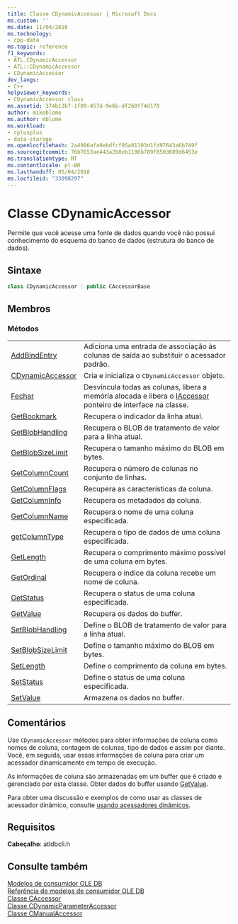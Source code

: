 ```yaml
---
title: Classe CDynamicAccessor | Microsoft Docs
ms.custom: ''
ms.date: 11/04/2016
ms.technology:
- cpp-data
ms.topic: reference
f1_keywords:
- ATL.CDynamicAccessor
- ATL::CDynamicAccessor
- CDynamicAccessor
dev_langs:
- C++
helpviewer_keywords:
- CDynamicAccessor class
ms.assetid: 374b13b7-1f09-457d-9e6b-df260ff4d178
author: mikeblome
ms.author: mblome
ms.workload:
- cplusplus
- data-storage
ms.openlocfilehash: 2a4006afa9ebdfcf95a01103d1fd97643a6b749f
ms.sourcegitcommit: 76b7653ae443a2b8eb1186b789f8503609d6453e
ms.translationtype: MT
ms.contentlocale: pt-BR
ms.lasthandoff: 05/04/2018
ms.locfileid: "33098297"
---
```

# <a name="cdynamicaccessor-class"></a>Classe CDynamicAccessor
Permite que você acesse uma fonte de dados quando você não possui conhecimento do esquema do banco de dados (estrutura do banco de dados).  
  
## <a name="syntax"></a>Sintaxe

```cpp
class CDynamicAccessor : public CAccessorBase  
```  
  
## <a name="members"></a>Membros  
  
### <a name="methods"></a>Métodos  
  
|||  
|-|-|  
|[AddBindEntry](../../data/oledb/cdynamicaccessor-addbindentry.md)|Adiciona uma entrada de associação às colunas de saída ao substituir o acessador padrão.|  
|[CDynamicAccessor](../../data/oledb/cdynamicaccessor-class.md)|Cria e inicializa o `CDynamicAccessor` objeto.|  
|[Fechar](../../data/oledb/cdynamicaccessor-close.md)|Desvincula todas as colunas, libera a memória alocada e libera o [IAccessor](https://msdn.microsoft.com/en-us/library/ms719672.aspx) ponteiro de interface na classe.|  
|[GetBookmark](../../data/oledb/cdynamicaccessor-getbookmark.md)|Recupera o indicador da linha atual.|  
|[GetBlobHandling](../../data/oledb/cdynamicaccessor-getblobhandling.md)|Recupera o BLOB de tratamento de valor para a linha atual.|  
|[GetBlobSizeLimit](../../data/oledb/cdynamicaccessor-getblobsizelimit.md)|Recupera o tamanho máximo do BLOB em bytes.|  
|[GetColumnCount](../../data/oledb/cdynamicaccessor-getcolumncount.md)|Recupera o número de colunas no conjunto de linhas.|  
|[GetColumnFlags](../../data/oledb/cdynamicaccessor-getcolumnflags.md)|Recupera as características da coluna.|  
|[GetColumnInfo](../../data/oledb/cdynamicaccessor-getcolumninfo.md)|Recupera os metadados da coluna.|  
|[GetColumnName](../../data/oledb/cdynamicaccessor-getcolumnname.md)|Recupera o nome de uma coluna especificada.|  
|[getColumnType](../../data/oledb/cdynamicaccessor-getcolumntype.md)|Recupera o tipo de dados de uma coluna especificada.|  
|[GetLength](../../data/oledb/cdynamicaccessor-getlength.md)|Recupera o comprimento máximo possível de uma coluna em bytes.|  
|[GetOrdinal](../../data/oledb/cdynamicaccessor-getordinal.md)|Recupera o índice da coluna recebe um nome de coluna.|  
|[GetStatus](../../data/oledb/cdynamicaccessor-getstatus.md)|Recupera o status de uma coluna especificada.|  
|[GetValue](../../data/oledb/cdynamicaccessor-getvalue.md)|Recupera os dados do buffer.|  
|[SetBlobHandling](../../data/oledb/cdynamicaccessor-setblobhandling.md)|Define o BLOB de tratamento de valor para a linha atual.|  
|[SetBlobSizeLimit](../../data/oledb/cdynamicaccessor-setblobsizelimit.md)|Define o tamanho máximo do BLOB em bytes.|  
|[SetLength](../../data/oledb/cdynamicaccessor-setlength.md)|Define o comprimento da coluna em bytes.|  
|[SetStatus](../../data/oledb/cdynamicaccessor-setstatus.md)|Define o status de uma coluna especificada.|  
|[SetValue](../../data/oledb/cdynamicaccessor-setvalue.md)|Armazena os dados no buffer.|  
  
## <a name="remarks"></a>Comentários  
 Use `CDynamicAccessor` métodos para obter informações de coluna como nomes de coluna, contagem de colunas, tipo de dados e assim por diante. Você, em seguida, usar essas informações de coluna para criar um acessador dinamicamente em tempo de execução.  
  
 As informações de coluna são armazenadas em um buffer que é criado e gerenciado por esta classe. Obter dados do buffer usando [GetValue](../../data/oledb/cdynamicaccessor-getvalue.md).  
  
 Para obter uma discussão e exemplos de como usar as classes de acessador dinâmico, consulte [usando acessadores dinâmicos](../../data/oledb/using-dynamic-accessors.md).  
  
## <a name="requirements"></a>Requisitos  
 **Cabeçalho**: atldbcli.h  
  
## <a name="see-also"></a>Consulte também  
 [Modelos de consumidor OLE DB](../../data/oledb/ole-db-consumer-templates-cpp.md)   
 [Referência de modelos de consumidor OLE DB](../../data/oledb/ole-db-consumer-templates-reference.md)   
 [Classe CAccessor](../../data/oledb/caccessor-class.md)   
 [Classe CDynamicParameterAccessor](../../data/oledb/cdynamicparameteraccessor-class.md)   
 [Classe CManualAccessor](../../data/oledb/cmanualaccessor-class.md)